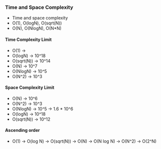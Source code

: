 ### Time and Space Complexity

- Time and space complexity
- O(1), O(logN), O(sqrt(N))
- O(N), O(NlogN), O(N\*N)

#### Time Complexity Limit

- O(1) ->
- O(logN) -> 10^18
- O(sqrt(N)) -> 10^14
- O(N) -> 10^7
- O(NlogN) -> 10^5
- O(N^2) -> 10^3

#### Space Complexity Limit

- O(N) -> 10^6
- O(N^2) -> 10^3
- O(NlogN) -> 10^5 -> 1.6 \* 10^6
- O(logN) -> 10^18
- O(sqrt(N)) -> 10^12

#### Ascending order

- O(1) -> O(log N) -> O(sqrt(N)) -> O(N) -> O(N log N) -> O(N^2) -> O(2^N)
